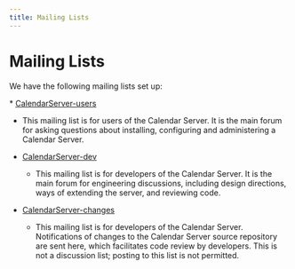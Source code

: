 ```yaml
---
title: Mailing Lists
---
```


Mailing Lists
=============

We have the following mailing lists set up:

​* [CalendarServer-users](http://lists.macosforge.org/mailman/listinfo/calendarserver-users)
  - This mailing list is for users of the Calendar Server. It is the main forum for asking questions about installing, configuring and administering a Calendar Server.
​
* [CalendarServer-dev](http://lists.macosforge.org/mailman/listinfo/calendarserver-dev)
  - This mailing list is for developers of the Calendar Server. It is the main forum for engineering discussions, including design directions, ways of extending the server, and reviewing code.

* ​[CalendarServer-changes](http://lists.macosforge.org/mailman/listinfo/calendarserver-changes)
  - This mailing list is for developers of the Calendar Server. Notifications of changes to the Calendar Server source repository are sent here, which facilitates code review by developers. This is not a discussion list; posting to this list is not permitted.